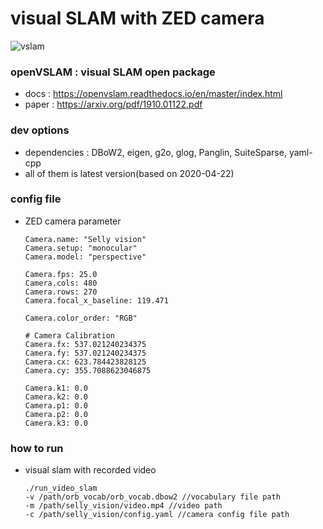 # visual SLAM with ZED camera

![vslam](path)

### openVSLAM : visual SLAM open package
- docs : https://openvslam.readthedocs.io/en/master/index.html
- paper : https://arxiv.org/pdf/1910.01122.pdf

### dev options
- dependencies : DBoW2, eigen, g2o, glog, Panglin, SuiteSparse, yaml-cpp
- all of them is latest version(based on 2020-04-22)

### config file
- ZED camera parameter
    ```
    Camera.name: "Selly vision"
    Camera.setup: "monocular"
    Camera.model: "perspective"

    Camera.fps: 25.0
    Camera.cols: 480
    Camera.rows: 270
    Camera.focal_x_baseline: 119.471

    Camera.color_order: "RGB"

    # Camera Calibration
    Camera.fx: 537.021240234375
    Camera.fy: 537.021240234375
    Camera.cx: 623.784423828125
    Camera.cy: 355.7088623046875

    Camera.k1: 0.0
    Camera.k2: 0.0
    Camera.p1: 0.0
    Camera.p2: 0.0
    Camera.k3: 0.0
    ```

### how to run
- visual slam with recorded video
    ```
    ./run_video_slam
    -v /path/orb_vocab/orb_vocab.dbow2 //vocabulary file path
    -m /path/selly_vision/video.mp4 //video path
    -c /path/selly_vision/config.yaml //camera config file path
    ```
